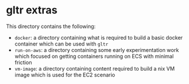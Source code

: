 # gltr extras

This directory contains the following:
- `docker`: a directory containing what is required to build a basic docker
  container which can be used with `gltr`
- `run-on-aws`: a directory containing some early experimentation work which
  focused on getting containers running on ECS with minimal friction
- `vm-image`: a directory containing content required to build a nix VM image
  which is used for the EC2 scenario

